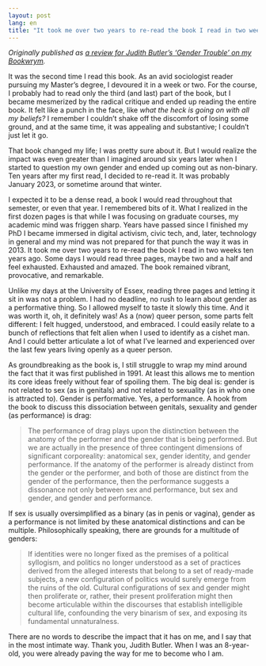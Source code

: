 ```yaml
---
layout: post
lang: en
title: "It took me over two years to re-read the book I read in two weeks ten years ago "
---
```


_Originally published as [a review for Judith Butler’s ‘Gender Trouble’ on my Bookwrym](https://bookwyrm.social/user/cuducos/comment/8578966#anchor-8578966)._

It was the second time I read this book. As an avid sociologist reader pursuing my Master’s degree, I devoured it in a week or two. For the course, I probably had to read only the third (and last) part of the book, but I became mesmerized by the radical critique and ended up reading the entire book. It felt like a punch in the face, like _what the heck is going on with all my beliefs?_ I remember I couldn’t shake off the discomfort of losing some ground, and at the same time, it was appealing and substantive; I couldn’t just let it go.

That book changed my life; I was pretty sure about it. But I would realize the impact was even greater than I imagined around six years later when I started to question my own gender and ended up coming out as non-binary. Ten years after my first read, I decided to re-read it. It was probably January 2023, or sometime around that winter.

I expected it to be a dense read, a book I would read throughout that semester, or even that year. I remembered bits of it. What I realized in the first dozen pages is that while I was focusing on graduate courses, my academic mind was friggen sharp. Years have passed since I finished my PhD I became immersed in digital activism, civic tech, and, later, technology in general and my mind was not prepared for that punch the way it was in 2013. It took me over two years to re-read the book I read in two weeks ten years ago. Some days I would read three pages, maybe two and a half and feel exhausted. Exhausted and amazed. The book remained vibrant, provocative, and remarkable.

Unlike my days at the University of Essex, reading three pages and letting it sit in was not a problem. I had no deadline, no rush to learn about gender as a performative thing. So I allowed myself to taste it slowly this time. And it was worth it, oh, it definitely was! As a (now) queer person, some parts felt different: I felt hugged, understood, and embraced. I could easily relate to a bunch of reflections that felt alien when I used to identify as a cishet man. And I could better articulate a lot of what I’ve learned and experienced over the last few years living openly as a queer person.

As groundbreaking as the book is, I still struggle to wrap my mind around the fact that it was first published in 1991. At least this allows me to mention its core ideas freely without fear of spoiling them. The big deal is: gender is not related to sex (as in genitals) and not related to sexuality (as in who one is attracted to). Gender is performative. Yes, a performance. A hook from the book to discuss this dissociation between genitals, sexuality and gender (as performance) is drag:

> The performance of drag plays upon the distinction between the anatomy of the performer and the gender that is being performed. But we are actually in the presence of three contingent dimensions of significant corporeality: anatomical sex, gender identity, and gender performance. If the anatomy of the performer is already distinct from the gender or the performer, and both of those are distinct from the gender of the performance, then the performance suggests a dissonance not only between sex and performance, but sex and gender, and gender and performance.

If sex is usually oversimplified as a binary (as in penis or vagina), gender as a performance is not limited by these anatomical distinctions and can be multiple. Philosophically speaking, there are grounds for a multitude of genders:

> If identities were no longer fixed as the premises of a political syllogism, and politics no longer understood as a set of practices derived from the alleged interests that belong to a set of ready-made subjects, a new configuration of politics would surely emerge from the ruins of the old. Cultural configurations of sex and gender might then proliferate or, rather, their present proliferation might then become articulable within the discourses that establish intelligible cultural life, confounding the very binarism of sex, and exposing its fundamental unnaturalness.

There are no words to describe the impact that it has on me, and I say that in the most intimate way. Thank you, Judith Butler. When I was an 8-year-old, you were already paving the way for me to become who I am.
